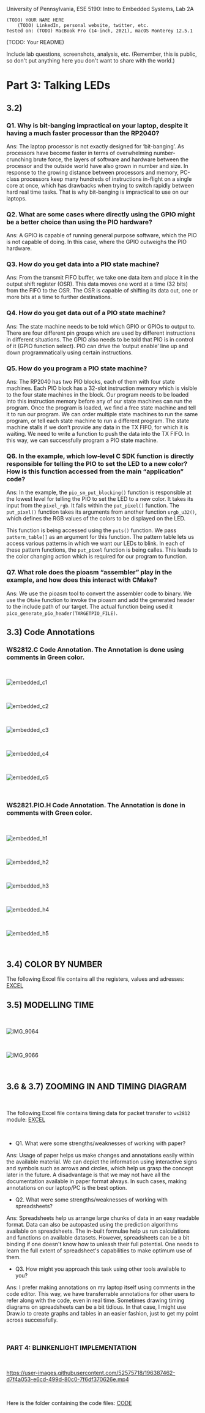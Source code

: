 University of Pennsylvania, ESE 5190: Intro to Embedded Systems, Lab 2A

    (TODO) YOUR NAME HERE
        (TODO) LinkedIn, personal website, twitter, etc.
    Tested on: (TODO) MacBook Pro (14-inch, 2021), macOS Monterey 12.5.1

(TODO: Your README)

Include lab questions, screenshots, analysis, etc. (Remember, this is public, so don't put anything here you don't want to share with the world.)

# Part 3: Talking LEDs

## 3.2)

### Q1. Why is bit-banging impractical on your laptop, despite it having a much faster processor than the RP2040?

Ans: The laptop processor is not exactly designed for ‘bit-banging’. As processors have become faster in terms of overwhelming number-crunching brute force, the layers of software and hardware between the processor and the outside world have also grown in number and size. In response to the growing distance between processors and memory, PC-class processors keep many hundreds of instructions in-flight on a single core at once, which has drawbacks when trying to switch rapidly between hard real time tasks. That is why bit-banging is impractical to use on our laptops. 


### Q2. What are some cases where directly using the GPIO might be a better choice than using the PIO hardware?

Ans: A GPIO is capable of running  general purpose software, which the PIO is not capable of doing. In this case, where the GPIO outweighs the PIO hardware. 


### Q3. How do you get data into a PIO state machine?

Ans: From the transmit FIFO buffer, we take one data item and place it in the output shift register (OSR). This data moves one word at a time (32 bits) from the FIFO to the OSR. The OSR is capable of shifting its data out, one or more bits at a time to further destinations.


### Q4. How do you get data out of a PIO state machine?

Ans: The state machine needs to be told which GPIO or GPIOs to output to. There are four different pin groups which are used by different instructions in different situations. The GPIO also needs to be told that PIO is in control of it (GPIO function select). PIO can drive the ‘output enable’ line up and down programmatically using certain instructions.


### Q5. How do you program a PIO state machine?

Ans: The RP2040 has two PIO blocks, each of them with four state machines. Each PIO block has a 32-slot instruction memory which is visible to the four state machines in the block. Our program needs to be loaded into this instruction memory before any of our state machines can run the program. Once the program is loaded, we find a free state machine and tell it to run our program. We can order multiple state machines to run the same program, or tell each state machine to run a different program. The state machine stalls if we don’t provide any data in the TX FIFO, for which it is waiting. We need to write a function to push the data into the TX FIFO. In this way, we can successfully program a PIO state machine.


### Q6. In the example, which low-level C SDK function is directly responsible for telling the PIO to set the LED to a new color? How is this function accessed from the main “application” code?

Ans: In the example, the `pio_sm_put_blocking()` function is responsible at the lowest level for telling the PIO to set the LED to a new color. It takes its input from the `pixel_rgb`. It falls within the `put_pixel()` function. The `put_pixel()` function takes its arguments from another function `urgb_u32()`, which defines the RGB values of the colors to be displayed on the LED. 

This function is being accessed using the `puts()` function. We pass `pattern_table[]` as an argument for this function. The pattern table lets us access various patterns in which we want our LEDs to blink. In each of these pattern functions, the `put_pixel` function is being calles. This leads to the color changing action which is required for our program to function.


### Q7. What role does the pioasm “assembler” play in the example, and how does this interact with CMake?

Ans: We use the pioasm tool to convert the assembler code to binary. We use the `CMake` function to invoke the pioasm and add the generated header to the include path of our target. The actual function being used it `pico_generate_pio_header(TARGETPIO_FILE)`. 



## 3.3) Code Annotations

### WS2812.C Code Annotation. The Annotation is done using comments in Green color.

<br>

![embedded_c1](https://user-images.githubusercontent.com/52575718/196354721-58f1fe1b-f936-4453-9854-2248099a5413.JPG)

<br>

![embedded_c2](https://user-images.githubusercontent.com/52575718/196354978-dc76b0a1-ed89-4588-b047-5f740c3d97d5.JPG)

<br>

![embedded_c3](https://user-images.githubusercontent.com/52575718/196355030-ab5977db-06a4-4883-952c-93794ec79f19.JPG)

<br>

![embedded_c4](https://user-images.githubusercontent.com/52575718/196355048-f00341ff-e6b2-4946-87c0-20fb15f3f1de.JPG)

<br>

![embedded_c5](https://user-images.githubusercontent.com/52575718/196355085-1c009907-676d-47d0-b91f-ab31425e6808.JPG)

<br>

### WS2821.PIO.H Code Annotation. The Annotation is done in comments with Green color.

<br>

![embedded_h1](https://user-images.githubusercontent.com/52575718/196355544-2ff5f411-4be3-4de4-afa7-3f2d315c884c.JPG)

<br>

![embedded_h2](https://user-images.githubusercontent.com/52575718/196355588-be5c93d2-1044-4f6a-9162-4c3c677c84b3.JPG)

<br>

![embedded_h3](https://user-images.githubusercontent.com/52575718/196355633-360a6667-0480-49ab-844c-fa8274985abd.JPG)

<br>

![embedded_h4](https://user-images.githubusercontent.com/52575718/196355720-fb5777d0-2f4f-49d2-9cd4-4f31b7a9b344.JPG)

<br>

![embedded_h5](https://user-images.githubusercontent.com/52575718/196355783-178e387c-a5c9-4641-afbb-0297245c00c9.JPG)

<br>

## 3.4) COLOR BY NUMBER

The following Excel file contains all the registers, values and adresses: [EXCEL](https://github.com/arnavgadre/ese5190-2022-lab2-into-the-void-star/blob/main/ESE519-Spreadsheet.xlsx) 

## 3.5) MODELLING TIME

<br>

![IMG_9064](https://user-images.githubusercontent.com/52575718/196360310-d497e64e-06ea-4aa2-b473-b3890cce3e88.jpg)

<br>

![IMG_9066](https://user-images.githubusercontent.com/52575718/196360361-d1d2bbc3-5c13-41b5-bd84-d2f475b7414e.jpg)

<br>

## 3.6 & 3.7) ZOOMING IN AND TIMING DIAGRAM

<br>

The following Excel file contains timing data for packet transfer to `ws2812` module: [EXCEL](https://github.com/arnavgadre/ese5190-2022-lab2-into-the-void-star/blob/main/ESE5190-3.7.xlsx)

<br>

- Q1. What were some strengths/weaknesses of working with paper?

Ans: Usage of paper helps us make changes and annotations easily within the available material. We can depict the information using interactive signs and symbols such as arrows and circles, which help us grasp the concept later in the future. A disadvantage is that we may not have all the documentation available in paper format always. In such cases, making annotations on our laptop/PC is the best option. 


- Q2. What were some strengths/weaknesses of working with spreadsheets?

Ans: Spreadsheets help us arrange large chunks of data in an easy readable format. Data can also be autopasted using the prediction algorithms available on spreadsheets. The in-built formulae help us run calculations and functions on available datasets. However, spreadsheets can be a bit binding if one doesn't know how to unleash their full potential. One needs to learn the full extent of spreadsheet's capabilities to make optimum use of them.


- Q3. How might you approach this task using other tools available to you?

Ans: I prefer making annotations on my laptop itself using comments in the code editor. This way, we have transferrable annotations for other users to refer along with the code, even in real time. Sometimes drawing timing diagrams on spreadsheets can be a bit tidious. In that case, I might use Draw.io to create graphs and tables in an easier fashion, just to get my point across successfully.

<br>

### PART 4: BLINKENLIGHT IMPLEMENTATION

<br>

https://user-images.githubusercontent.com/52575718/196387462-d7f4a053-e6cd-499d-80c0-7f6df370626e.mp4

<br>

Here is the folder containing the code files: [CODE](https://github.com/arnavgadre/ese5190-2022-lab2-into-the-void-star/tree/main/hello_blinkenlight)
